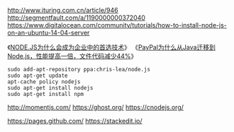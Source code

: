 http://www.ituring.com.cn/article/946
http://segmentfault.com/a/1190000000372040
https://www.digitalocean.com/community/tutorials/how-to-install-node-js-on-an-ubuntu-14-04-server


《[NODE.JS为什么会成为企业中的首选技术](http://ourjs.com/detail/532f0650c911679a2800000a)》
《[PayPal为什么从Java迁移到Node.js，性能提高一倍，文件代码减少44%](http://ourjs.com/detail/52a914f0127c763203000008)》


```
sudo add-apt-repository ppa:chris-lea/node.js
sudo apt-get update
apt-cache policy nodejs
sudo apt-get install nodejs
sudo apt-get install npm
```

http://momentjs.com/
https://ghost.org/
https://cnodejs.org/

https://pages.github.com/
https://stackedit.io/
